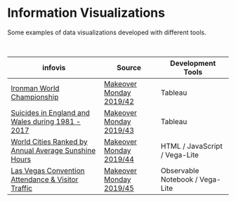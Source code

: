 # Information Visualizations

Some examples of data visualizations developed with different tools.

&nbsp;  

| infovis | Source | Development Tools |
| --- | --- | --- |
| [Ironman World Championship](https://alelentini.github.io/infovis/MOM_2019_42.html) | [Makeover Monday 2019/42](https://www.makeovermonday.co.uk/week-42-2019/) | Tableau |
| [Suicides in England and Wales during 1981 - 2017](https://alelentini.github.io/infovis/MOM_2019_43.html) | [Makeover Monday 2019/43](https://www.makeovermonday.co.uk/week-43-2019/) | Tableau |
| [World Cities Ranked by Annual Average Sunshine Hours](https://alelentini.github.io/infovis/infovis-sunshine/index.html) | [Makeover Monday 2019/44](https://www.makeovermonday.co.uk/week-44-2019/) | HTML / JavaScript / Vega-Lite |
| [Las Vegas Convention Attendance & Visitor Traffic](https://observablehq.com/@alentini/las-vegas-convention-attendance-visitor-traffic) | [Makeover Monday 2019/45](https://www.makeovermonday.co.uk/week-45-2019/) | Observable Notebook / Vega-Lite |
